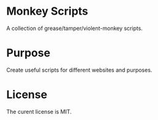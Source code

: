 # Monkey Scripts
A collection of grease/tamper/violent-monkey scripts.

# Purpose
Create useful scripts for different websites and purposes.

# License
The curent license is MIT.
